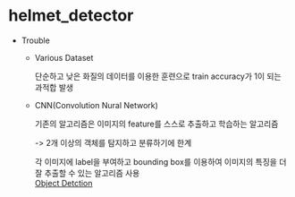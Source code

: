 # helmet_detector



- Trouble
   - Various Dataset
   
     단순하고 낮은 화질의 데이터를 이용한 훈련으로 train accuracy가 1이 되는 과적합 발생
    

   - CNN(Convolution Nural Network)
   
      기존의 알고리즘은 이미지의 feature를 스스로 추출하고 학습하는 알고리즘
      
      -> 2개 이상의 객체를 탐지하고 분류하기에 한계
      
      각 이미지에 label을 부여하고 bounding box를 이용하여 이미지의 특징을 더 잘 추출할 수 있는 알고리즘 사용    
      [Object Detction](https://github.com/Hennakk/helmet_detection)
